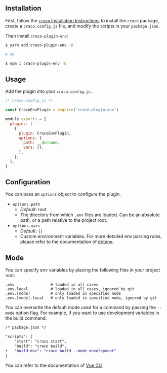 ## Installation

First, follow the [`craco` Installation Instructions](https://github.com/gsoft-inc/craco/blob/master/packages/craco/README.md#installation) to install the `craco` package, create a `craco.config.js` file, and modify the scripts in your `package.json`.

Then install `craco-plugin-env`:

```bash
$ yarn add craco-plugin-env -D

# OR

$ npm i craco-plugin-env -D
```

## Usage

Add the plugin into your `craco.config.js`.

```js
/* craco.config.js */

const CracoEnvPlugin = require('craco-plugin-env')

module.exports = {
  plugins: [
    {
      plugin: CracoEnvPlugin,
      options: {
        path: __dirname,
        vars: {},
      },
    },
  ],
}
```

## Configuration

You can pass an `options` object to configure the plugin.

- `options.path`
  - _Default:_ root
  - The directory from which `.env` files are loaded. Can be an absolute path, or a path relative to the project root.
- `options.vars`
  - _Default_: `{}`
  - Custom environment variables. For more detailed env parsing rules, please refer to the documentation of [dotenv](https://github.com/motdotla/dotenv).

## Mode

You can specify env variables by placing the following files in your project root:

```
.env                # loaded in all cases
.env.local          # loaded in all cases, ignored by git
.env.[mode]         # only loaded in specified mode
.env.[mode].local   # only loaded in specified mode, ignored by git
```

You can overwrite the default mode used for a command by passing the `--mode` option flag. For example, if you want to use development variables in the build command:

```diff
/* package.json */

"scripts": {
    "start": "craco start",
    "build": "craco build",
+   "build:dev": "craco build --mode development"
}
```

You can refer to the documentation of [Vue CLI](https://cli.vuejs.org/guide/mode-and-env.html#modes-and-environment-variables).

